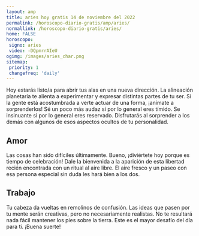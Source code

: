 ```yaml
---
layout: amp
title: aries hoy gratis 14 de noviembre del 2022 
permalink: /horoscopo-diario-gratis/amp/aries/
normallink: /horoscopo-diario-gratis/aries/
home: FALSE
horoscopo:
 signo: aries
 video: -DQpmrrAIeU
ogimg: /images/aries_char.png
sitemap:
 priority: 1
 changefreq: 'daily'
---
```



Hoy estarás listo/a para abrir tus alas en una nueva dirección. La alineación planetaria te alienta a experimentar y expresar distintas partes de tu ser. Si la gente está acostumbrada a verte actuar de una forma, ¡anímate a sorprenderlos! Sé un poco más audaz si por lo general eres tímido. Se insinuante si por lo general eres reservado. Disfrutarás al sorprender a los demás con algunos de esos aspectos ocultos de tu personalidad.

## Amor

Las cosas han sido difíciles últimamente. Bueno, ¡diviértete hoy porque es tiempo de celebración! Dale la bienvenida a la aparición de esta libertad recién encontrada con un ritual al aire libre. El aire fresco y un paseo con esa persona especial sin duda les hará bien a los dos.

## Trabajo

Tu cabeza da vueltas en remolinos de confusión. Las ideas que pasen por tu mente serán creativas, pero no necesariamente realistas. No te resultará nada fácil mantener los pies sobre la tierra. Este es el mayor desafío del día para ti. ¡Buena suerte!